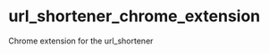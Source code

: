 url_shortener_chrome_extension
==============================

Chrome extension for the url_shortener
